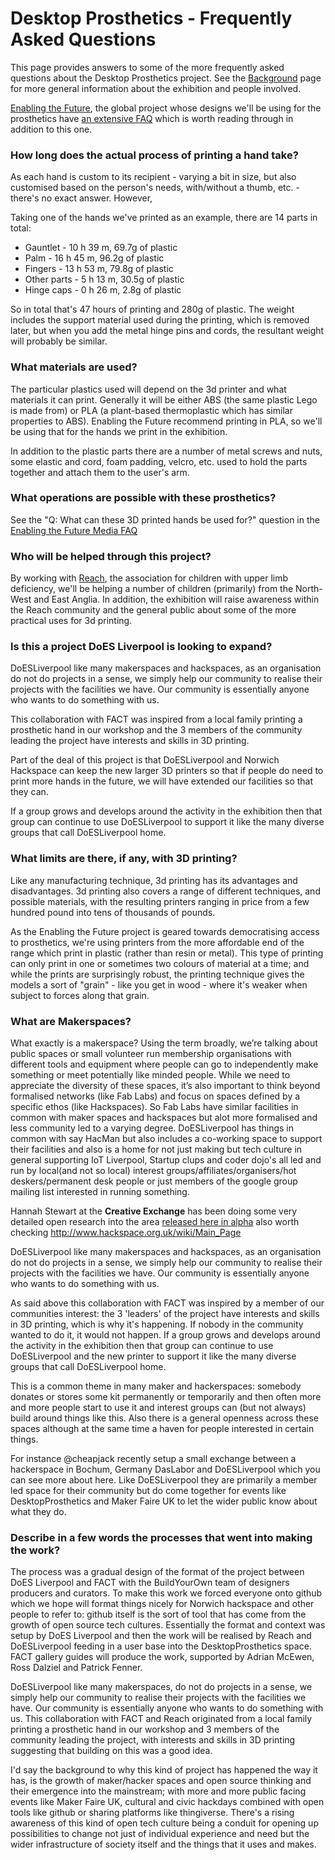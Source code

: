 # Desktop Prosthetics - Frequently Asked Questions

This page provides answers to some of the more frequently asked questions about the Desktop Prosthetics project.  See the [Background](Background.md) page for more general information about the exhibition and people involved.

[Enabling the Future](http://enablingthefuture.org/), the global project whose designs we'll be using for the prosthetics have [an extensive FAQ](http://enablingthefuture.org/faqs/media-faq/) which is worth reading through in addition to this one.

### How long does the actual process of printing a hand take?

As each hand is custom to its recipient - varying a bit in size, but also customised based on the person's needs, with/without a thumb, etc. - there's no exact answer.  However,

Taking one of the hands we've printed as an example, there are 14 parts in total:

 * Gauntlet - 10 h 39 m, 69.7g of plastic
 * Palm - 16 h 45 m, 96.2g of plastic
 * Fingers - 13 h 53 m, 79.8g of plastic
 * Other parts - 5 h 13 m, 30.5g of plastic
 * Hinge caps - 0 h 26 m, 2.8g of plastic

So in total that's 47 hours of printing and 280g of plastic.  The weight includes the support material used during the printing, which is removed later, but when you add the metal hinge pins and cords, the resultant weight will probably be similar.

### What materials are used?

The particular plastics used will depend on the 3d printer and what materials it can print.  Generally it will be either ABS (the same plastic Lego is made from) or PLA (a plant-based thermoplastic which has similar properties to ABS).  Enabling the Future recommend printing in PLA, so we'll be using that for the hands we print in the exhibition.

In addition to the plastic parts there are a number of metal screws and nuts, some elastic and cord, foam padding, velcro, etc. used to hold the parts together and attach them to the user's arm.

### What operations are possible with these prosthetics?

See the "Q: What can these 3D printed hands be used for?" question in the [Enabling the Future Media FAQ](http://enablingthefuture.org/faqs/media-faq/)

### Who will be helped through this project?

By working with [Reach](http://reach.org.uk/), the association for children with upper limb deficiency, we'll be helping a number of children (primarily) from the North-West and East Anglia.  In addition, the exhibition will raise awareness within the Reach community and the general public about some of the more practical uses for 3d printing.

### Is this a project DoES Liverpool is looking to expand?

DoESLiverpool like many makerspaces and hackspaces, as an organisation do not do projects in a sense, we simply help our community to realise their projects with the facilities we have. Our community is essentially anyone who wants to do something with us. 

This collaboration with FACT was inspired from a local family printing a prosthetic hand in our workshop and the 3 members of the community leading the project have interests and skills in 3D printing.

Part of the deal of this project is that DoESLiverpool and Norwich Hackspace can keep the new larger 3D printers so that if people do need to print more hands in the future, we will have extended our facilities so that they can.  

If a group grows and develops around the activity in the exhibition then that group can continue to   use DoESLiverpool to support it like the many diverse groups that call DoESLiverpool home.

### What limits are there, if any, with 3D printing?

Like any manufacturing technique, 3d printing has its advantages and disadvantages.  3d printing also covers a range of different techniques, and possible materials, with the resulting printers ranging in price from a few hundred pound into tens of thousands of pounds.

As the Enabling the Future project is geared towards democratising access to prosthetics, we're using printers from the more affordable end of the range which print in plastic (rather than resin or metal).  This type of printing can only print in one or sometimes two colours of material at a time; and while the prints are surprisingly robust, the printing technique gives the models a sort of "grain" - like you get in wood - where it's weaker when subject to forces along that grain.

### What are Makerspaces?

What exactly is a makerspace? Using the term broadly, we’re talking about public spaces or small volunteer run membership organisations with different tools and equipment where people can go to independently make something or meet potentially like minded people. While we need to appreciate the diversity of these spaces, it’s also important to think beyond formalised networks (like Fab Labs) and focus on spaces defined by a specific ethos (like Hackspaces). So Fab Labs have similar facilities in common with maker spaces and hackspaces but alot more formalised and less community led to a varying degree. DoESLiverpool has things in common with say HacMan but also includes a co-working space to support their facilities and also is a home for not just making but tech culture in general supporting IoT Liverpool, Startup clups and coder dojo's all led and run by local(and not so local) interest groups/affiliates/organisers/hot deskers/permanent desk people or just members of the google group mailing list interested in running something.

Hannah Stewart at the **Creative Exchange** has been doing some very detailed open research into the area [released here in alpha](http://www.nesta.org.uk/publications/open-dataset-uk-makerspaces-users-guide)
also worth checking http://www.hackspace.org.uk/wiki/Main_Page

DoESLiverpool like many makerspaces and hackspaces, as an organisation do not do projects in a sense, we simply help our community to realise their projects with the facilities we have. Our community is essentially anyone who wants to do something with us.

As said above this collaboration with FACT was inspired by a member of our communities interest: the 3 'leaders' of the project have interests and skills in 3D printing, which is why it's happening. If nobody in the community wanted to do it, it would not happen. If a group grows and develops around the activity in the exhibition then that group can continue to use DoESLiverpool and the new printer to support it like the many diverse groups that call DoESLiverpool home.

This is a common theme in many maker and hackerspaces: somebody donates or stores some kit permanently or temporarily and then often more and more people start to use it and interest groups can (but not always) build around things like this. Also there is a general openness across these spaces although at the same time a haven for people interested in certain things.

For instance @cheapjack recently setup a small exchange between a hackerspace in Bochum, Germany DasLabor and DoESLiverpool which you can see more about here. Like DoESLiverpool they are primarily a member led space for their community but do come together for events like DesktopProsthetics and Maker Faire UK to let the wider public know about what they do.

### Describe in a few words the processes that went into making the work?

The process was a gradual design of the format of the project between DoES Liverpool and FACT with the BuildYourOwn team of designers producers and curators. To make this work we forced everyone onto github which we hope will format things nicely for Norwich hackspace and other people to refer to: github itself is the sort of tool that has come from the growth of open source tech cultures. Essentially the format and context was setup by DoES Liverpool and then the work will be realised by Reach and DoESLiverpool feeding in a user base into the DesktopProsthetics space. FACT gallery guides will produce the work, supported by Adrian McEwen, Ross Dalziel and Patrick Fenner.  

DoESLiverpool like many makerspaces, do not do projects in a sense, we simply help our community to realise their projects with the facilities we have. Our community is essentially anyone who wants to do something with us. This collaboration with FACT and Reach originated from a local family printing a prosthetic hand in our workshop and 3 members of the community leading the project, with interests and skills in 3D printing suggesting that building on this was a good idea.

I'd say the background to why this kind of project has happened the way it has, is the growth of maker/hacker spaces and open source thinking and their emergence into the mainstream; with more and more public facing events like Maker Faire UK, cultural and civic hackdays combined with open tools like github or sharing platforms like thingiverse. There's a rising awareness of this kind of open tech culture being a conduit for opening up possibilities to change not just of individual experience and need but the wider infrastructure of society itself and the things that it uses and makes.

